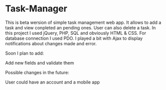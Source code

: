 # Task-Manager
This is beta wersion of simple task management web app. 
It allows to add a task and view conpleted an pending ones. User can also delete a task.
In this project I used jQuery, PHP, SQL and obviously HTML & CSS. 
For database connection I used PDO. 
I played a bit with Ajax to display notifications about changes made and error.

Soon I plan to add:

Add new fields and validate them



Possible changes in the future: 

User could have an account 
and a mobile app
